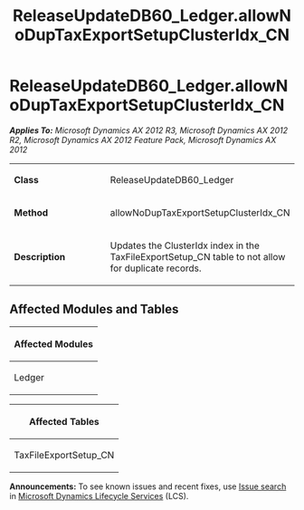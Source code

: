 ﻿---
title: ReleaseUpdateDB60_Ledger.allowNoDupTaxExportSetupClusterIdx_CN
TOCTitle: ReleaseUpdateDB60_Ledger.allowNoDupTaxExportSetupClusterIdx_CN
ms:assetid: dce7afe1-73a1-67dd-fa78-6bd205da7d7e
ms:mtpsurl: https://msdn.microsoft.com/en-us/library/JJ737225(v=AX.60)
ms:contentKeyID: 49711667
ms.date: 05/18/2015
mtps_version: v=AX.60
---

# ReleaseUpdateDB60\_Ledger.allowNoDupTaxExportSetupClusterIdx\_CN 


_**Applies To:** Microsoft Dynamics AX 2012 R3, Microsoft Dynamics AX 2012 R2, Microsoft Dynamics AX 2012 Feature Pack, Microsoft Dynamics AX 2012_

<table>
<colgroup>
<col style="width: 50%" />
<col style="width: 50%" />
</colgroup>
<tbody>
<tr class="odd">
<td><p><strong>Class</strong></p></td>
<td><p>ReleaseUpdateDB60_Ledger</p></td>
</tr>
<tr class="even">
<td><p><strong>Method</strong></p></td>
<td><p>allowNoDupTaxExportSetupClusterIdx_CN</p></td>
</tr>
<tr class="odd">
<td><p><strong>Description</strong></p></td>
<td><p>Updates the ClusterIdx index in the TaxFileExportSetup_CN table to not allow for duplicate records.</p></td>
</tr>
</tbody>
</table>


## Affected Modules and Tables

<table>
<colgroup>
<col style="width: 100%" />
</colgroup>
<thead>
<tr class="header">
<th><p>Affected Modules</p></th>
</tr>
</thead>
<tbody>
<tr class="odd">
<td><p>Ledger</p></td>
</tr>
</tbody>
</table>


<table>
<colgroup>
<col style="width: 100%" />
</colgroup>
<thead>
<tr class="header">
<th><p>Affected Tables</p></th>
</tr>
</thead>
<tbody>
<tr class="odd">
<td><p>TaxFileExportSetup_CN</p></td>
</tr>
</tbody>
</table>

  
**Announcements:** To see known issues and recent fixes, use [Issue search](http://go.microsoft.com/fwlink/?linkid=389258) in [Microsoft Dynamics Lifecycle Services](http://go.microsoft.com/fwlink/?linkid=306505) (LCS).

